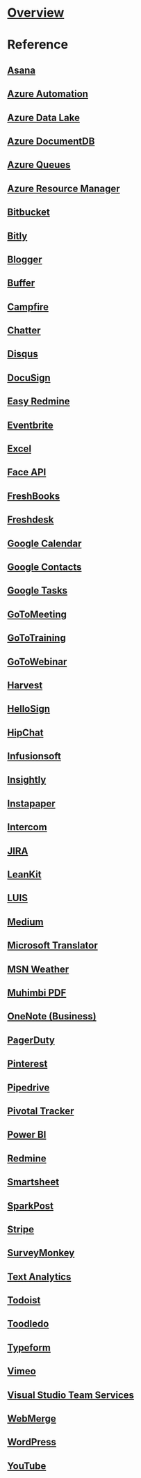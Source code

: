 # [Overview](index.md)

# Reference

## [Asana](Asana/index.md)

## [Azure Automation](AzureAutomation/index.md)

## [Azure Data Lake](AzureDataLake/index.md)

## [Azure DocumentDB](DocumentDB/index.md)

## [Azure Queues](AzureQueues/index.md)

## [Azure Resource Manager](ARM/index.md)

## [Bitbucket](Bitbucket/index.md)

## [Bitly](Bitly/index.md)

## [Blogger](Blogger/index.md)

## [Buffer](Buffer/index.md)

## [Campfire](Campfire/index.md)

## [Chatter](Chatter/index.md)

## [Disqus](Disqus/index.md)

## [DocuSign](DocuSign/index.md)

## [Easy Redmine](EasyRedmine/index.md)

## [Eventbrite](Eventbrite/index.md)

## [Excel](Excel/index.md)

## [Face API](FaceAPI/index.md)

## [FreshBooks](FreshBooks/index.md)

## [Freshdesk](Freshdesk/index.md)

## [Google Calendar](GoogleCalendar/index.md)

## [Google Contacts](GoogleContacts/index.md)

## [Google Tasks](GoogleTasks/index.md)

## [GoToMeeting](GoToMeeting/index.md)

## [GoToTraining](GoToTraining/index.md)

## [GoToWebinar](GoToWebinar/index.md)

## [Harvest](Harvest/index.md)

## [HelloSign](HelloSign/index.md)

## [HipChat](HipChat/index.md)

## [Infusionsoft](Infusionsoft/index.md)

## [Insightly](Insightly/index.md)

## [Instapaper](Instapaper/index.md)

## [Intercom](Intercom/index.md)

## [JIRA](JIRA/index.md)

## [LeanKit](LeanKit/index.md)

## [LUIS](LUIS/index.md)

## [Medium](Medium/index.md)

## [Microsoft Translator](MicrosoftTranslator/index.md)

## [MSN Weather](MsnWeather/index.md)

## [Muhimbi PDF](Muhimbi/index.md)

## [OneNote (Business)](OneNote/index.md)

## [PagerDuty](PagerDuty/index.md)

## [Pinterest](Pinterest/index.md)

## [Pipedrive](Pipedrive/index.md)

## [Pivotal Tracker](PivotalTracker/index.md)

## [Power BI](PowerBI/index.md)

## [Redmine](Redmine/index.md)

## [Smartsheet](Smartsheet/index.md)

## [SparkPost](SparkPost/index.md)

## [Stripe](Stripe/index.md)

## [SurveyMonkey](SurveyMonkey/index.md)

## [Text Analytics](CognitiveServicesTextAnalytics/index.md)

## [Todoist](Todoist/index.md)

## [Toodledo](Toodledo/index.md)

## [Typeform](Typeform/index.md)

## [Vimeo](Vimeo/index.md)

## [Visual Studio Team Services](VisualStudioTeamServices/index.md)

## [WebMerge](WebMerge/index.md)

## [WordPress](WordPress/index.md)

## [YouTube](YouTube/index.md)
